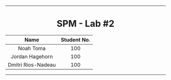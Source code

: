 <hr>
<div align="center">

# SPM - Lab #2

| Name | Student No. |
|:---:|:---:|
| Noah Toma | 100 |
| Jordan Hagehorn | 100 |
| Dmitri Rios-Nadeau | 100 |

</div>
<hr>
